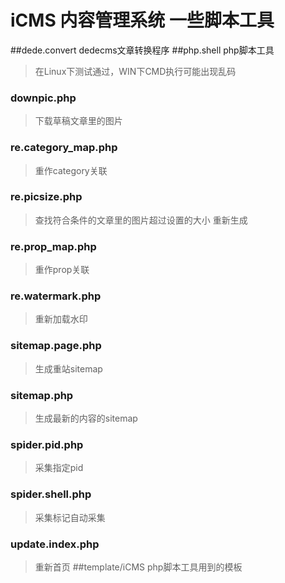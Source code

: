 # iCMS 内容管理系统 一些脚本工具

##dede.convert dedecms文章转换程序 
##php.shell php脚本工具

> 在Linux下测试通过，WIN下CMD执行可能出现乱码
### downpic.php
> 下载草稿文章里的图片
### re.category_map.php
> 重作category关联
### re.picsize.php
> 查找符合条件的文章里的图片超过设置的大小 重新生成
### re.prop_map.php
> 重作prop关联
### re.watermark.php
> 重新加载水印
### sitemap.page.php
> 生成重站sitemap
### sitemap.php
> 生成最新的内容的sitemap
### spider.pid.php
> 采集指定pid
### spider.shell.php
> 采集标记自动采集
### update.index.php
> 重新首页
##template/iCMS php脚本工具用到的模板

